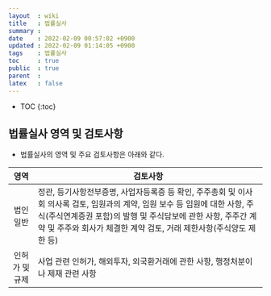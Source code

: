 ```yaml
---
layout  : wiki
title   : 법률실사 
summary : 
date    : 2022-02-09 00:57:02 +0900
updated : 2022-02-09 01:14:05 +0900
tags    : 법률실사 
toc     : true
public  : true
parent  : 
latex   : false
---
```

* TOC
{:toc}

## 법률실사 영역 및 검토사항
* 법률실사의 영역 및 주요 검토사항은 아래와 같다.
 
|   영역   | 검토사항 |
|:--------:|------|
| 법인 일반 | 정관, 등기사항전부증명, 사업자등록증 등 확인, 주주총회 및 이사회 의사록 검토, 임원과의 계약, 임원 보수 등 임원에 대한 사항, 주식(주식연계증권 포함)의 발행 및 주식담보에 관한 사항, 주주간 계약 및 주주와 회사가 체결한 계약 검토, 거래 제한사항(주식양도 제한 등) |
| 인허가 및 규제 | 사업 관련 인허가, 해외투자, 외국환거래에 관한 사항, 행정처분이나 제재 관련 사항 |
